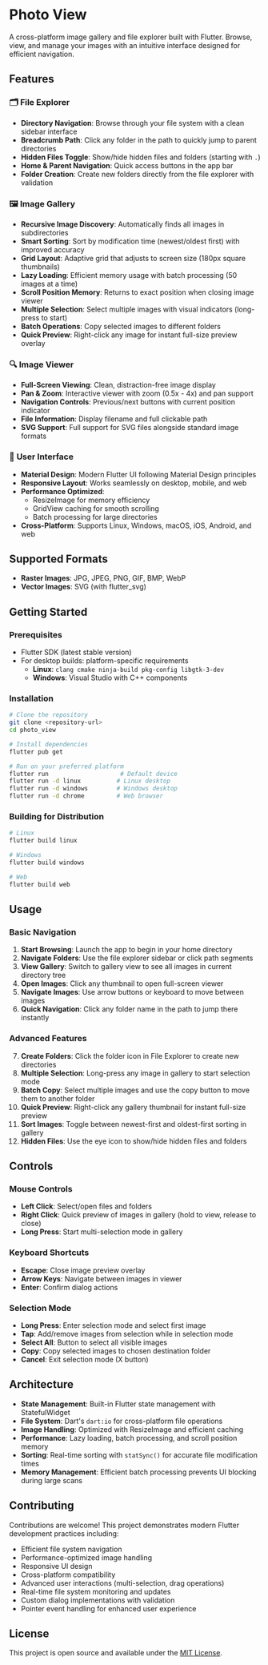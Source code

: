 # Photo View

A cross-platform image gallery and file explorer built with Flutter. Browse, view, and manage your images with an intuitive interface designed for efficient navigation.

## Features

### 🗂️ **File Explorer**
- **Directory Navigation**: Browse through your file system with a clean sidebar interface
- **Breadcrumb Path**: Click any folder in the path to quickly jump to parent directories
- **Hidden Files Toggle**: Show/hide hidden files and folders (starting with `.`)
- **Home & Parent Navigation**: Quick access buttons in the app bar
- **Folder Creation**: Create new folders directly from the file explorer with validation

### 🖼️ **Image Gallery**
- **Recursive Image Discovery**: Automatically finds all images in subdirectories
- **Smart Sorting**: Sort by modification time (newest/oldest first) with improved accuracy
- **Grid Layout**: Adaptive grid that adjusts to screen size (180px square thumbnails)
- **Lazy Loading**: Efficient memory usage with batch processing (50 images at a time)
- **Scroll Position Memory**: Returns to exact position when closing image viewer
- **Multiple Selection**: Select multiple images with visual indicators (long-press to start)
- **Batch Operations**: Copy selected images to different folders
- **Quick Preview**: Right-click any image for instant full-size preview overlay

### 🔍 **Image Viewer**
- **Full-Screen Viewing**: Clean, distraction-free image display
- **Pan & Zoom**: Interactive viewer with zoom (0.5x - 4x) and pan support
- **Navigation Controls**: Previous/next buttons with current position indicator
- **File Information**: Display filename and full clickable path
- **SVG Support**: Full support for SVG files alongside standard image formats

### 🎨 **User Interface**
- **Material Design**: Modern Flutter UI following Material Design principles
- **Responsive Layout**: Works seamlessly on desktop, mobile, and web
- **Performance Optimized**: 
  - ResizeImage for memory efficiency
  - GridView caching for smooth scrolling
  - Batch processing for large directories
- **Cross-Platform**: Supports Linux, Windows, macOS, iOS, Android, and web

## Supported Formats

- **Raster Images**: JPG, JPEG, PNG, GIF, BMP, WebP
- **Vector Images**: SVG (with flutter_svg)

## Getting Started

### Prerequisites
- Flutter SDK (latest stable version)
- For desktop builds: platform-specific requirements
  - **Linux**: `clang cmake ninja-build pkg-config libgtk-3-dev`
  - **Windows**: Visual Studio with C++ components

### Installation
```bash
# Clone the repository
git clone <repository-url>
cd photo_view

# Install dependencies
flutter pub get

# Run on your preferred platform
flutter run                    # Default device
flutter run -d linux          # Linux desktop
flutter run -d windows        # Windows desktop
flutter run -d chrome         # Web browser
```

### Building for Distribution
```bash
# Linux
flutter build linux

# Windows  
flutter build windows

# Web
flutter build web
```

## Usage

### Basic Navigation
1. **Start Browsing**: Launch the app to begin in your home directory
2. **Navigate Folders**: Use the file explorer sidebar or click path segments
3. **View Gallery**: Switch to gallery view to see all images in current directory tree
4. **Open Images**: Click any thumbnail to open full-screen viewer
5. **Navigate Images**: Use arrow buttons or keyboard to move between images
6. **Quick Navigation**: Click any folder name in the path to jump there instantly

### Advanced Features
7. **Create Folders**: Click the folder icon in File Explorer to create new directories
8. **Multiple Selection**: Long-press any image in gallery to start selection mode
9. **Batch Copy**: Select multiple images and use the copy button to move them to another folder
10. **Quick Preview**: Right-click any gallery thumbnail for instant full-size preview
11. **Sort Images**: Toggle between newest-first and oldest-first sorting in gallery
12. **Hidden Files**: Use the eye icon to show/hide hidden files and folders

## Controls

### Mouse Controls
- **Left Click**: Select/open files and folders
- **Right Click**: Quick preview of images in gallery (hold to view, release to close)
- **Long Press**: Start multi-selection mode in gallery

### Keyboard Shortcuts
- **Escape**: Close image preview overlay
- **Arrow Keys**: Navigate between images in viewer
- **Enter**: Confirm dialog actions

### Selection Mode
- **Long Press**: Enter selection mode and select first image
- **Tap**: Add/remove images from selection while in selection mode
- **Select All**: Button to select all visible images
- **Copy**: Copy selected images to chosen destination folder
- **Cancel**: Exit selection mode (X button)

## Architecture

- **State Management**: Built-in Flutter state management with StatefulWidget
- **File System**: Dart's `dart:io` for cross-platform file operations  
- **Image Handling**: Optimized with ResizeImage and efficient caching
- **Performance**: Lazy loading, batch processing, and scroll position memory
- **Sorting**: Real-time sorting with `statSync()` for accurate file modification times
- **Memory Management**: Efficient batch processing prevents UI blocking during large scans

## Contributing

Contributions are welcome! This project demonstrates modern Flutter development practices including:
- Efficient file system navigation
- Performance-optimized image handling
- Responsive UI design
- Cross-platform compatibility
- Advanced user interactions (multi-selection, drag operations)
- Real-time file system monitoring and updates
- Custom dialog implementations with validation
- Pointer event handling for enhanced user experience

## License

This project is open source and available under the [MIT License](LICENSE).